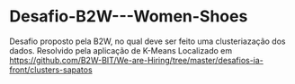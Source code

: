 # Desafio-B2W---Women-Shoes
Desafio proposto pela B2W, no qual deve ser feito uma clusteriazação dos dados.
Resolvido pela aplicação de K-Means
Localizado em https://github.com/B2W-BIT/We-are-Hiring/tree/master/desafios-ia-front/clusters-sapatos
